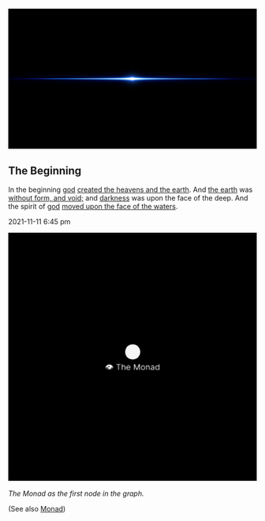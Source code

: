 ![F3E7BDB7-1926-4F6A-A18C-627B3057C9BD.webp](../F3E7BDB7-1926-4F6A-A18C-627B3057C9BD.webp)

## The Beginning

In the beginning [god](../Urizen.md) [created the heavens and the earth](../Many%20creation%20myths%20resemble%20to%20emergence%20of%20the%20left%20hemisphere.md). And [the earth](The%20Cosmos.md) was [without form, and void;](../"without%20form,%20and%20void".md) and [darkness](../"darkness".md) was upon the face of the deep. And the spirit of [god](../Urizen.md) [moved upon the face of the waters](The%20Flow.md).

2021-11-11 6:45 pm

![2C662850-F4F6-4C6B-A9CC-59FFB4D37F8F.png](../%E2%9A%99%EF%B8%8F%20Tools/%F0%9F%93%B8%20Images/2C662850-F4F6-4C6B-A9CC-59FFB4D37F8F.png)

*The Monad as the first node in the graph.*

(See also [Monad](../Monad.md))
